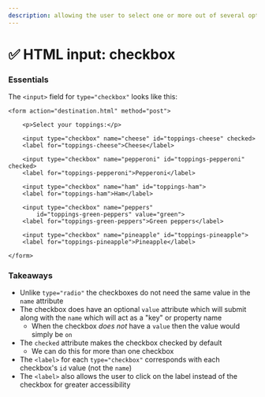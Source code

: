 ```yaml
---
description: allowing the user to select one or more out of several options
---
```


# ✅ HTML input: checkbox

### Essentials

The `<input>` field for `type="checkbox"` looks like this:

```markup
<form action="destination.html" method="post">

    <p>Select your toppings:</p>
    
    <input type="checkbox" name="cheese" id="toppings-cheese" checked>
    <label for="toppings-cheese">Cheese</label>
    
    <input type="checkbox" name="pepperoni" id="toppings-pepperoni" checked>
    <label for="toppings-pepperoni">Pepperoni</label>

    <input type="checkbox" name="ham" id="toppings-ham">
    <label for="toppings-ham">Ham</label>

    <input type="checkbox" name="peppers" 
        id="toppings-green-peppers" value="green">
    <label for="toppings-green-peppers">Green peppers</label>

    <input type="checkbox" name="pineapple" id="toppings-pineapple">
    <label for="toppings-pineapple">Pineapple</label>

</form>
```

### Takeaways

* Unlike `type="radio"` the checkboxes do not need the same value in the `name` attribute
* The checkbox does have an optional `value` attribute which will submit along with the `name` which will act as a "key" or property name
  * When the checkbox _does not_ have a `value` then the value would simply be `on`
* The `checked` attribute makes the checkbox checked by default
  * We can do this for more than one checkbox
* The `<label>` for each `type="checkbox"` corresponds with each checkbox's `id` value (not the `name`)
* The `<label>` also allows the user to click on the label instead of the checkbox for greater accessibility
